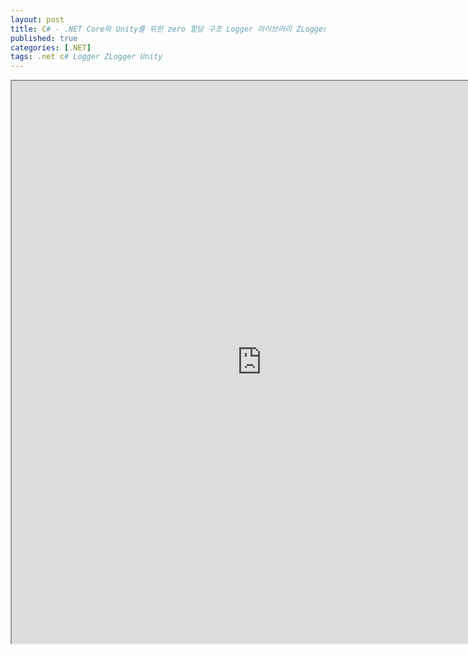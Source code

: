 ```yaml
---
layout: post
title: C# - .NET Core와 Unity를 위한 zero 할당 구조 Logger 라이브러리 ZLogger
published: true
categories: [.NET]
tags: .net c# Logger ZLogger Unity
---  
```

<iframe width="800" height="900" src="https://docs.google.com/document/d/e/2PACX-1vSZxv-dpWNNyCRHiBi0a6friyg40v8q5myO9uupzWq4Weht8rgoSFmUZEU3QHwcHU6BagOq1pTwtopF/pub?embedded=true"></iframe>   
  
   